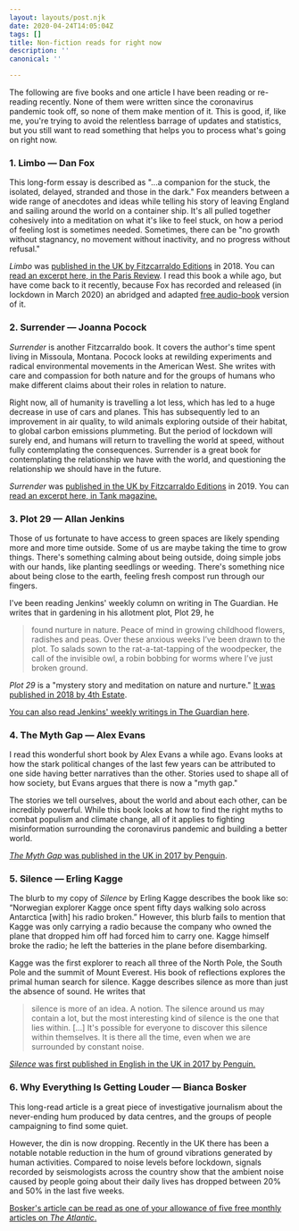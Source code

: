 ```yaml
---
layout: layouts/post.njk
date: 2020-04-24T14:05:04Z
tags: []
title: Non-fiction reads for right now
description: ''
canonical: ''

---
```

The following are five books and one article I have been reading or re-reading recently. None of them were written since the coronavirus pandemic took off, so none of them make mention of it. This is good, if, like me, you're trying to avoid the relentless barrage of updates and statistics, but you still want to read something that helps you to process what's going on right now.

### 1. Limbo — Dan Fox

This long-form essay is described as "...a companion for the stuck, the isolated, delayed, stranded and those in the dark." Fox meanders between a wide range of anecdotes and ideas while telling his story of leaving England and sailing around the world on a container ship. It's all pulled together cohesively into a meditation on what it's like to feel stuck, on how a period of feeling lost is sometimes needed. Sometimes, there can be "no growth without stagnancy, no movement without inactivity, and no progress without refusal."

_Limbo_ was [published in the UK by Fitzcarraldo Editions](https://fitzcarraldoeditions.com/books/limbo-1) in 2018. You can [read an excerpt here, in the Paris Review](https://www.theparisreview.org/blog/2019/05/02/stuck-in-limbo/). I read this book a while ago, but have come back to it recently, because Fox has recorded and released (in lockdown in March 2020) an abridged and adapted [free audio-book](https://soundcloud.com/danfoxx/sets/dan-fox-limbo) version of it.

### 2. Surrender — Joanna Pocock

_Surrender_ is another Fitzcarraldo book. It covers the author's time spent living in Missoula, Montana. Pocock looks at rewilding experiments and radical environmental movements in the American West. She writes with care and compassion for both nature and for the groups of humans who make different claims about their roles in relation to nature.

Right now, all of humanity is travelling a lot less, which has led to a huge decrease in use of cars and planes. This has subsequently led to an improvement in air quality, to wild animals exploring outside of their habitat, to global carbon emissions plummeting. But the period of lockdown will surely end, and humans will return to travelling the world at speed, without fully contemplating the consequences. Surrender is a great book for contemplating the relationship we have with the world, and questioning the relationship we should have in the future.

_Surrender_ was [published in the UK by Fitzcarraldo Editions](https://fitzcarraldoeditions.com/books/surrender) in 2019. You can [read an excerpt here, in Tank magazine.](https://tankmagazine.com/tank/2019/05/surrender/)

### 3. Plot 29 — Allan Jenkins

Those of us fortunate to have access to green spaces are likely spending more and more time outside. Some of us are maybe taking the time to grow things. There's something calming about being outside, doing simple jobs with our hands, like planting seedlings or weeding. There's something nice about being close to the earth, feeling fresh compost run through our fingers.

I've been reading Jenkins' weekly column on writing in The Guardian. He writes that in gardening in his allotment plot, Plot 29, he

> found nurture in nature. Peace of mind in growing childhood flowers, radishes and peas. Over these anxious weeks I’ve been drawn to the plot. To salads sown to the rat-a-tat-tapping of the woodpecker, the call of the invisible owl, a robin bobbing for worms where I’ve just broken ground.

_Plot 29_ is a "mystery story and meditation on nature and nurture." [It was published in 2018 by 4th Estate](https://www.4thestate.co.uk/book/plot-29-a-memoir-longlisted-for-the-baillie-gifford-and-wellcome-book-prize-9780008121983/). 

[You can also read Jenkins' weekly writings in The Guardian here](https://www.theguardian.com/lifeandstyle/series/allan-jenkins-on-gardening).

### 4. The Myth Gap — Alex Evans

I read this wonderful short book by Alex Evans a while ago. Evans looks at how the stark political changes of the last few years can be attributed to one side having better narratives than the other. Stories used to shape all of how society, but Evans argues that there is now a "myth gap."

The stories we tell ourselves, about the world and about each other, can be incredibly powerful. While this book looks at how to find the right myths to combat populism and climate change, all of it applies to fighting misinformation surrounding the coronavirus pandemic and building a better world.

[_The Myth Gap_ was published in the UK in 2017 by Penguin](https://www.penguin.co.uk/books/111/1113478/the-myth-gap/9781909513112.html).

### 5. Silence — Erling Kagge

The blurb to my copy of _Silence_ by Erling Kagge describes the book like so: “Norwegian explorer Kagge once spent fifty days walking solo across Antarctica \[with\] his radio broken.” However, this blurb fails to mention that Kagge was only carrying a radio because the company who owned the plane that dropped him off had forced him to carry one. Kagge himself broke the radio; he left the batteries in the plane before disembarking.

Kagge was the first explorer to reach all three of the North Pole, the South Pole and the summit of Mount Everest. His book of reflections explores the primal human search for silence. Kagge describes silence as more than just the absence of sound. He writes that

> silence is more of an idea. A notion. The silence around us may contain a lot, but the most interesting kind of silence is the one that lies within. \[...\] It's possible for everyone to discover this silence within themselves. It is there all the time, even when we are surrounded by constant noise.

[_Silence_ was first published in English in the UK in 2017 by Penguin.](https://www.penguin.co.uk/books/305/305428/silence/9780241309889.html)

### 6. Why Everything Is Getting Louder — Bianca Bosker

This long-read article is a great piece of investigative journalism about the never-ending hum produced by data centres, and the groups of people campaigning to find some quiet.

However, the din is now dropping. Recently in the UK there has been a notable notable reduction in the hum of ground vibrations generated by human activities. Compared to noise levels before lockdown, signals recorded by seismologists across the country show that the ambient noise caused by people going about their daily lives has dropped between 20% and 50% in the last five weeks.

[Bosker's article can be read as one of your allowance of five free monthly articles on _The Atlantic_.](https://www.theatlantic.com/magazine/archive/2019/11/the-end-of-silence/598366/)